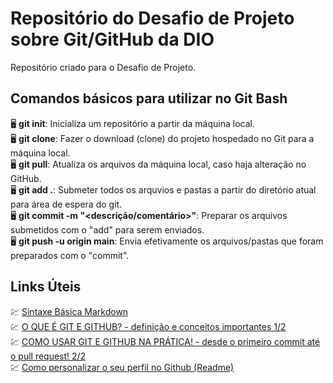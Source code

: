 # Repositório do Desafio de Projeto sobre Git/GitHub da DIO
Repositório criado para o Desafio de Projeto.

## Comandos básicos para utilizar no Git Bash
🖥️ <b>git init</b>: Inicializa um repositório a partir da máquina local.<br>
🖥️ <b>git clone</b>: Fazer o download (clone) do projeto hospedado no Git para a máquina local.<br>
🖥️ <b>git pull</b>: Atualiza os arquivos da máquina local, caso haja alteração no GitHub.<br>
🖥️ <b>git add .</b>: Submeter todos os arquvios e pastas a partir do diretório atual para área de espera do git.<br>
🖥️ <b>git commit -m "<descrição/comentário>"</b>: Preparar os arquivos submetidos com o "add" para serem enviados.<br>
🖥️ <b>git push -u origin main</b>: Envia efetivamente os arquivos/pastas que foram preparados com o "commit".<br>

## Links Úteis
💹 [Sintaxe Básica Markdown](https://www.markdownguide.org/basic-syntax/)<br>
💹 [O QUE É GIT E GITHUB? - definição e conceitos importantes 1/2](https://youtu.be/DqTITcMq68k)<br>
💹 [COMO USAR GIT E GITHUB NA PRÁTICA! - desde o primeiro commit até o pull request! 2/2](https://youtu.be/UBAX-13g8OM)<br>
💹 [Como personalizar o seu perfil no Github (Readme)](https://youtu.be/TsaLQAetPLU)<br>
